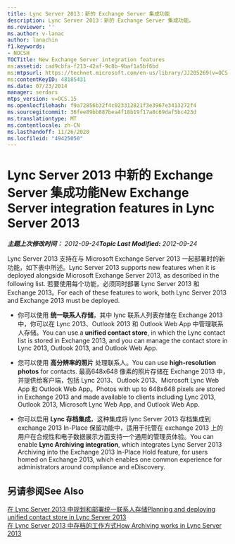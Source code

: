 ```yaml
---
title: Lync Server 2013：新的 Exchange Server 集成功能
description: Lync Server 2013：新的 Exchange Server 集成功能。
ms.reviewer: ''
ms.author: v-lanac
author: lanachin
f1.keywords:
- NOCSH
TOCTitle: New Exchange Server integration features
ms:assetid: cad9cbfa-f213-42af-9c8b-9baf1a5bf6bd
ms:mtpsurl: https://technet.microsoft.com/en-us/library/JJ205269(v=OCS.15)
ms:contentKeyID: 48185431
ms.date: 07/23/2014
manager: serdars
mtps_version: v=OCS.15
ms.openlocfilehash: f9a72856b32f4c023312821f3e3967e3413272f4
ms.sourcegitcommit: 36fee89bb887bea4f18b19f17a8c69daf5bc423d
ms.translationtype: MT
ms.contentlocale: zh-CN
ms.lasthandoff: 11/26/2020
ms.locfileid: "49425050"
---
```

# <a name="new-exchange-server-integration-features-in-lync-server-2013"></a><span data-ttu-id="68b87-103">Lync Server 2013 中新的 Exchange Server 集成功能</span><span class="sxs-lookup"><span data-stu-id="68b87-103">New Exchange Server integration features in Lync Server 2013</span></span>

<div data-xmlns="http://www.w3.org/1999/xhtml">

<div class="topic" data-xmlns="http://www.w3.org/1999/xhtml" data-msxsl="urn:schemas-microsoft-com:xslt" data-cs="https://msdn.microsoft.com/">

<div data-asp="https://msdn2.microsoft.com/asp">



</div>

<div id="mainSection">

<div id="mainBody"><span data-ttu-id="68b87-104">

<span> </span></span><span class="sxs-lookup"><span data-stu-id="68b87-104">

<span> </span></span></span>

<span data-ttu-id="68b87-105">_**主题上次修改时间：** 2012-09-24_</span><span class="sxs-lookup"><span data-stu-id="68b87-105">_**Topic Last Modified:** 2012-09-24_</span></span>

<span data-ttu-id="68b87-106">Lync Server 2013 支持在与 Microsoft Exchange Server 2013 一起部署时的新功能，如下表中所述。</span><span class="sxs-lookup"><span data-stu-id="68b87-106">Lync Server 2013 supports new features when it is deployed alongside Microsoft Exchange Server 2013, as described in the following list.</span></span> <span data-ttu-id="68b87-107">若要使用每个功能，必须同时部署 Lync Server 2013 和 Exchange 2013。</span><span class="sxs-lookup"><span data-stu-id="68b87-107">For each of these features to work, both Lync Server 2013 and Exchange 2013 must be deployed.</span></span>

  - <span data-ttu-id="68b87-108">你可以使用 **统一联系人存储**，其中 lync 联系人列表存储在 Exchange 2013 中，你可以在 Lync 2013、Outlook 2013 和 Outlook Web App 中管理联系人存储。</span><span class="sxs-lookup"><span data-stu-id="68b87-108">You can use a **unified contact store**, in which the Lync contact list is stored in Exchange 2013, and you can manage the contact store in Lync 2013, Outlook 2013, and Outlook Web App.</span></span>

  - <span data-ttu-id="68b87-109">您可以使用 **高分辨率的照片** 处理联系人。</span><span class="sxs-lookup"><span data-stu-id="68b87-109">You can use **high-resolution photos** for contacts.</span></span> <span data-ttu-id="68b87-110">最高648x648 像素的照片存储在 Exchange 2013 中，并提供给客户端，包括 Lync 2013、Outlook 2013、Microsoft Lync Web App 和 Outlook Web App。</span><span class="sxs-lookup"><span data-stu-id="68b87-110">Photos with up to 648x648 pixels are stored in Exchange 2013 and made available to clients including Lync 2013, Outlook 2013, Microsoft Lync Web App, and Outlook Web App.</span></span>

  - <span data-ttu-id="68b87-111">你可以启用 **Lync 存档集成**，这种集成将 lync Server 2013 存档集成到 exchange 2013 In-Place 保留功能中，适用于托管在 exchange 2013 上的用户在合规性和电子数据展示方面支持一个通用的管理员体验。</span><span class="sxs-lookup"><span data-stu-id="68b87-111">You can enable **Lync Archiving integration**, which integrates Lync Server 2013 Archiving into the Exchange 2013 In-Place Hold feature, for users homed on Exchange 2013, which enables one common experience for administrators around compliance and eDiscovery.</span></span>

<div>

## <a name="see-also"></a><span data-ttu-id="68b87-112">另请参阅</span><span class="sxs-lookup"><span data-stu-id="68b87-112">See Also</span></span>


[<span data-ttu-id="68b87-113">在 Lync Server 2013 中规划和部署统一联系人存储</span><span class="sxs-lookup"><span data-stu-id="68b87-113">Planning and deploying unified contact store in Lync Server 2013</span></span>](lync-server-2013-planning-and-deploying-unified-contact-store.md)  
[<span data-ttu-id="68b87-114">在 Lync Server 2013 中存档的工作方式</span><span class="sxs-lookup"><span data-stu-id="68b87-114">How Archiving works in Lync Server 2013</span></span>](lync-server-2013-how-archiving-works.md)  
  

<span data-ttu-id="68b87-115"></div>

</div>

<span> </span>

</div>

</div>

</span><span class="sxs-lookup"><span data-stu-id="68b87-115"></div>

</div>

<span> </span>

</div>

</div>

</span></span></div>

